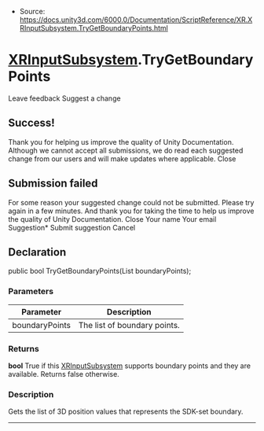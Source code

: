 * Source: https://docs.unity3d.com/6000.0/Documentation/ScriptReference/XR.XRInputSubsystem.TryGetBoundaryPoints.html

#  [XRInputSubsystem](https://docs.unity3d.com/6000.0/Documentation/ScriptReference/XR.XRInputSubsystem.html).TryGetBoundaryPoints
Leave feedback
Suggest a change
## Success!
Thank you for helping us improve the quality of Unity Documentation. Although we cannot accept all submissions, we do read each suggested change from our users and will make updates where applicable.
Close
## Submission failed
For some reason your suggested change could not be submitted. Please <a>try again</a> in a few minutes. And thank you for taking the time to help us improve the quality of Unity Documentation.
Close
Your name Your email Suggestion* Submit suggestion
Cancel
## Declaration
public bool TryGetBoundaryPoints(List<Vector3> boundaryPoints); 
### Parameters
Parameter | Description  
---|---  
boundaryPoints | The list of boundary points.  
### Returns
**bool** True if this [XRInputSubsystem](https://docs.unity3d.com/6000.0/Documentation/ScriptReference/XR.XRInputSubsystem.html) supports boundary points and they are available. Returns false otherwise. 
### Description
Gets the list of 3D position values that represents the SDK-set boundary.
* * *
